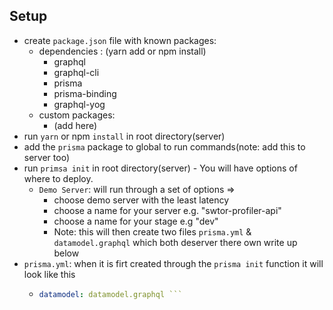 ## Setup

- create `package.json` file with known packages:
  - dependencies : (yarn add or npm install)
    - graphql
    - graphql-cli
    - prisma
    - prisma-binding
    - graphql-yog
  - custom packages:
    - (add here)
- run `yarn` or npm `install` in root directory(server)
- add the `prisma` package to global to run commands(note: add this to server too)
- run `primsa init` in root directory(server) - You will have options of where to deploy.
  - `Demo Server`: will run through a set of options =>
    - choose demo server with the least latency
    - choose a name for your server e.g. "swtor-profiler-api"
    - choose a name for your stage e.g "dev"
    - Note: this will then create two files `prisma.yml` & `datamodel.graphql` which both deserver there own write up below
- `prisma.yml`: when it is firt created through the `prisma init` function it will look like this
  - ````yml endpoint: https://us1.prisma.sh/heath-dunlop-37e897/swtor-profiler-api/dev
    datamodel: datamodel.graphql ```
    ````
